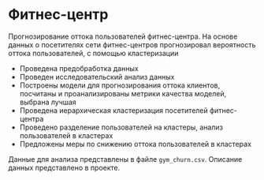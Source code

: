 # Фитнес-центр
Прогнозирование оттока пользователей фитнес-центра. На основе данных о посетителях сети фитнес-центров прогнозировал вероятность оттока пользователей, с помощью кластеризации
- Проведена предобработка данных
- Проведен исследовательский анализ данных
- Построены модели для прогнозирования оттока клиентов, посчитаны и проанализированы метрики качества моделей, выбрана лучшая
- Проведена иерархическая кластеризация посетителей фитнес-центра
- Проведено разделение пользователей на кластеры, анализ пользователей в кластерах
- Предложены меры по снижению оттока пользователей в кластерах

Данные для анализа представлены в файле `gym_churn.csv`. Описание данных представлено в проекте.
